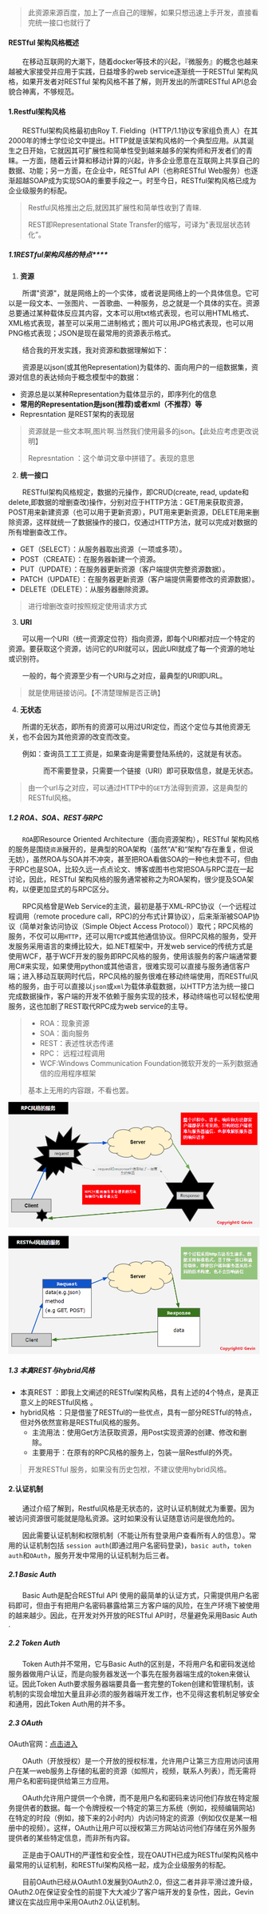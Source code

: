 > 此资源来源百度，加上了一点自己的理解，如果只想迅速上手开发，直接看完统一接口也就行了

#### RESTful 架构风格概述

&emsp;&emsp;在移动互联网的大潮下，随着docker等技术的兴起，『微服务』的概念也越来越被大家接受并应用于实践，日益增多的web service逐渐统一于RESTful 架构风格，如果开发者对RESTful 架构风格不甚了解，则开发出的所谓RESTful API总会貌合神离，不够规范。 



#### 1.Restful架构风格

&emsp;&emsp;RESTful架构风格最初由Roy T. Fielding（HTTP/1.1协议专家组负责人）在其2000年的博士学位论文中提出。HTTP就是该架构风格的一个典型应用。从其诞生之日开始，它就因其可扩展性和简单性受到越来越多的架构师和开发者们的青睐。一方面，随着云计算和移动计算的兴起，许多企业愿意在互联网上共享自己的数据、功能；另一方面，在企业中，RESTful API（也称RESTful Web服务）也逐渐超越SOAP成为实现SOA的重要手段之一。时至今日，RESTful架构风格已成为企业级服务的标配。 

> Restful风格推出之后,就因其扩展性和简单性收到了青睐.
>
> REST即Representational State Transfer的缩写，可译为"表现层状态转化”。



##### 1.1RESTful架构风格的特点****

1. **资源**

&emsp;&emsp;所谓"资源"，就是网络上的一个实体，或者说是网络上的一个具体信息。它可以是一段文本、一张图片、一首歌曲、一种服务，总之就是一个具体的实在。资源总要通过某种载体反应其内容，文本可以用txt格式表现，也可以用HTML格式、XML格式表现，甚至可以采用二进制格式；图片可以用JPG格式表现，也可以用PNG格式表现；JSON是现在最常用的资源表示格式。 

&emsp;&emsp;结合我的开发实践，我对资源和数据理解如下： 

&emsp;&emsp;资源是以json(或其他Representation)为载体的、面向用户的一组数据集，资源对信息的表达倾向于概念模型中的数据：

-  资源总是以某种Representation为载体显示的，即序列化的信息
- **常用的Representation是json(推荐)或者xml（不推荐）等**
- Represntation 是REST架构的表现层

> 资源就是一些文本啊,图片啊.当然我们使用最多的json。【此处应考虑更改说明】
>
> Represntation ：这个单词文章中拼错了。表现的意思



2. **统一接口**

&emsp;&emsp;RESTful架构风格规定，数据的元操作，即CRUD(create, read, update和delete,即数据的增删查改)操作，分别对应于HTTP方法：GET用来获取资源，POST用来新建资源（也可以用于更新资源），PUT用来更新资源，DELETE用来删除资源，这样就统一了数据操作的接口，仅通过HTTP方法，就可以完成对数据的所有增删查改工作。 

- GET（SELECT）：从服务器取出资源（一项或多项）。
- POST（CREATE）：在服务器新建一个资源。
- PUT（UPDATE）：在服务器更新资源（客户端提供完整资源数据）。
- PATCH（UPDATE）：在服务器更新资源（客户端提供需要修改的资源数据）。
- DELETE（DELETE）：从服务器删除资源。

> 进行增删改查时按照规定使用请求方式



3. **URI**

&emsp;&emsp;可以用一个URI（统一资源定位符）指向资源，即每个URI都对应一个特定的资源。要获取这个资源，访问它的URI就可以，因此URI就成了每一个资源的地址或识别符。 

&emsp;&emsp;一般的，每个资源至少有一个URI与之对应，最典型的URI即URL。 

> 就是使用链接访问。【不清楚理解是否正确】



4. **无状态**

&emsp;&emsp;所谓的无状态，即所有的资源可以用过URI定位，而这个定位与其他资源无关，也不会因为其他资源的改变而改变。

&emsp;&emsp;例如：查询员工工工资是，如果查询是需要登陆系统的，这就是有状态。

&emsp;&emsp;&emsp;&emsp;&emsp;而不需要登录，只需要一个链接（URI）即可获取信息，就是无状态。

> 由一个url与之对应，可以通过HTTP中的`GET`方法得到资源，这是典型的RESTful风格。 



##### 1.2 ROA、SOA、REST与RPC

&emsp;&emsp;`ROA`即Resource Oriented Architecture（面向资源架构），RESTful 架构风格的服务是围绕`资源`展开的，是典型的ROA架构（虽然“A”和“架构”存在重复，但说无妨），虽然ROA与SOA并不冲突，甚至把ROA看做SOA的一种也未尝不可，但由于RPC也是SOA，比较久远一点点论文、博客或图书也常把SOA与RPC混在一起讨论，因此，RESTful 架构风格的服务通常被称之为ROA架构，很少提及SOA架构，以便更加显式的与RPC区分。 

&emsp;&emsp;RPC风格曾是Web Service的主流，最初是基于XML-RPC协议（一个远程过程调用（remote procedure call，RPC)的分布式计算协议），后来渐渐被SOAP协议（简单对象访问协议（Simple Object Access Protocol））取代；RPC风格的服务，不仅可以用`HTTP`，还可以用`TCP`或其他通信协议。但RPC风格的服务，受开发服务采用语言的束缚比较大，如.NET框架中，开发web service的传统方式是使用WCF，基于WCF开发的服务即RPC风格的服务，使用该服务的客户端通常要用C#来实现，如果使用python或其他语言，很难实现可以直接与服务通信客户端；进入移动互联网时代后，RPC风格的服务很难在移动终端使用，而RESTful风格的服务，由于可以直接以`json`或`xml`为载体承载数据，以HTTP方法为统一接口完成数据操作，客户端的开发不依赖于服务实现的技术，移动终端也可以轻松使用服务，这也加剧了REST取代RPC成为web service的主导。 

> - ROA：现象资源
> - SOA：面向服务
> - REST：表述性状态传递
> - RPC： 远程过程调用 
> - WCF:Windows Communication Foundation微软开发的一系列数据通信的应用程序框架
>
> 基本上无用的内容跟，不看也罢。

![RPC风格](.\images\RPC-service.png)

![RESTful](.\images\RESTful-service.png)



##### 1.3 本真REST与hybrid风格

- 本真REST ：即我上文阐述的RESTful架构风格，具有上述的4个特点，是真正意义上的RESTful风格 。
- hybrid风格 ：只是借鉴了RESTful的一些优点，具有一部分RESTful的特点，但对外依然宣称是RESTful风格的服务。 
  - 主流用法：使用Get方法获取资源，用Post实现资源的创建、修改和删除。
  - 主要用于：在原有的RPC风格的服务上，包装一层Restful的外壳。

>开发RESTful 服务，如果没有历史包袱，不建议使用hybrid风格。 



#### 2.认证机制

&emsp;&emsp;通过介绍了解到，Restful风格是无状态的，这时认证机制就尤为重要。因为被访问资源很可能就是隐私资源。这时如果没有认证随意访问是很危险的。

&emsp;&emsp;因此需要认证机制和权限机制（不能让所有登录用户查看所有人的信息）。常用的认证机制包括 `session auth`(即通过用户名密码登录)，`basic auth`，`token auth`和`OAuth`，服务开发中常用的认证机制为后三者。 



##### 2.1 Basic Auth

&emsp;&emsp;Basic Auth是配合RESTful API 使用的最简单的认证方式，只需提供用户名密码即可，但由于有把用户名密码暴露给第三方客户端的风险，在生产环境下被使用的越来越少。因此，在开发对外开放的RESTful API时，尽量避免采用Basic Auth .



##### 2.2 Token Auth

&emsp;&emsp;Token Auth并不常用，它与Basic Auth的区别是，不将用户名和密码发送给服务器做用户认证，而是向服务器发送一个事先在服务器端生成的token来做认证。因此Token Auth要求服务器端要具备一套完整的Token创建和管理机制，该机制的实现会增加大量且非必须的服务器端开发工作，也不见得这套机制足够安全和通用，因此Token Auth用的并不多。



##### 2.3 **OAuth**

OAuth官网：[点击进入](https://oauth.net/2/ )

&emsp;&emsp;OAuth（开放授权）是一个开放的授权标准，允许用户让第三方应用访问该用户在某一web服务上存储的私密的资源（如照片，视频，联系人列表），而无需将用户名和密码提供给第三方应用。

&emsp;&emsp;OAuth允许用户提供一个令牌，而不是用户名和密码来访问他们存放在特定服务提供者的数据。每一个令牌授权一个特定的第三方系统（例如，视频编辑网站)在特定的时段（例如，接下来的2小时内）内访问特定的资源（例如仅仅是某一相册中的视频）。这样，OAuth让用户可以授权第三方网站访问他们存储在另外服务提供者的某些特定信息，而非所有内容。

&emsp;&emsp;正是由于OAUTH的严谨性和安全性，现在OAUTH已成为RESTful架构风格中最常用的认证机制，和RESTful架构风格一起，成为企业级服务的标配。

&emsp;&emsp;目前OAuth已经从OAuth1.0发展到OAuth2.0，但这二者并非平滑过渡升级，OAuth2.0在保证安全性的前提下大大减少了客户端开发的复杂性，因此，Gevin建议在实战应用中采用OAuth2.0认证机制。